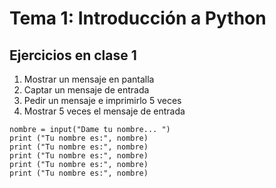 # Tema 1: Introducción a Python
## Ejercicios en clase 1
1. Mostrar un mensaje en pantalla
2. Captar un mensaje de entrada 
3. Pedir un mensaje e imprimirlo 5 veces
4. Mostrar 5 veces el mensaje de entrada
```
nombre = input("Dame tu nombre... ")
print ("Tu nombre es:", nombre)
print ("Tu nombre es:", nombre)
print ("Tu nombre es:", nombre)
print ("Tu nombre es:", nombre)
print ("Tu nombre es:", nombre)
```
